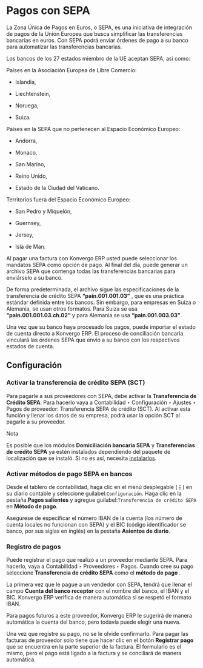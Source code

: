# Pagos con SEPA

La Zona Única de Pagos en Euros, o SEPA, es una iniciativa de integración de
pagos de la Unión Europea que busca simplificar las transferencias bancarias
en euros. Con SEPA podrá enviar órdenes de pago a su banco para automatizar
las transferencias bancarias.

Los bancos de los 27 estados miembro de la UE aceptan SEPA, así como:

Países en la Asociación Europea de Libre Comercio:

  * Islandia,

  * Liechtenstein,

  * Noruega,

  * Suiza.

Países en la SEPA que no pertenecen al Espacio Económico Europeo:

  * Andorra,

  * Monaco,

  * San Marino,

  * Reino Unido,

  * Estado de la Ciudad del Vaticano.

Territorios fuera del Espacio Económico Europeo:

  * San Pedro y Miquelón,

  * Guernsey,

  * Jersey,

  * Isla de Man.

Al pagar una factura con Konvergo ERP usted puede seleccionar los mandatos SEPA como
opción de pago. Al final del día, puede generar un archivo SEPA que contenga
todas las transferencias bancarias para enviárselo a su banco.

De forma predeterminada, el archivo sigue las especificaciones de la
transferencia de crédito SEPA **“pain.001.001.03”** , que es una práctica
estándar definida entre los bancos. Sin embargo, para empresas en Suiza o
Alemania, se usan otros formatos. Para Suiza se usa
**“pain.001.001.03.ch.02”** y para Alemania se usa **“pain.001.003.03”**.

Una vez que su banco haya procesado los pagos, puede importar el estado de
cuenta directo a Konvergo ERP. El proceso de conciliación bancaria vinculará las
órdenes SEPA que envió a su banco con los respectivos estados de cuenta.

## Configuración

### Activar la transferencia de crédito SEPA (SCT)

Para pagarle a sus proveedores con SEPA, debe activar la **Transferencia de
Crédito SEPA**. Para hacerlo vaya a Contabilidad ‣ Configuración ‣ Ajustes ‣
Pagos de proveedor: Transferencia SEPA de crédito (SCT). Al activar esta
función y llenar los datos de su empresa, podrá usar la opción SCT al pagarle
a su proveedor.

<div class="alert alert-primary">
<p class="alert-title">
Nota</p><p>Es posible que los módulos <b>Domiciliación bancaria SEPA</b> y <b>Transferencias de crédito SEPA</b> ya estén instalados dependiendo del paquete de localización que se instaló. Si no es así, necesita <a href="../../../general/apps_modules#general-install"><span class="std std-ref">instalarlos</span></a>.</p>
</div>

### Activar métodos de pago SEPA en bancos

Desde el tablero de contabilidad, haga clic en el menú desplegable (**⋮**) en
su diario contable y seleccione guilabel:`Configuración`. Haga clic en la
pestaña **Pagos salientes** y agregue guilabel:`Transferencia de crédito SEPA`
en **Método de pago**.

Asegúrese de especificar el número IBAN de la cuenta (los número de cuenta
locales no funcionan con SEPA) y el BIC (código identificador se banco, por
sus siglas en inglés) en la pestaña **Asientos de diario**.

### Registro de pagos

Puede registrar el pago que realizó a un proveedor mediante SEPA. Para
hacerlo, vaya a Contabilidad ‣ Proveedores ‣ Pagos. Cuando cree su pago
seleccione **Transferencia de crédito SEPA** como el **método de pago** .

La primera vez que le pague a un vendedor con SEPA, tendrá que llenar el campo
**Cuenta del banco receptor** con el nombre del banco, el IBAN y el BIC. Konvergo ERP
verifica de manera automática si se respetó el formato IBAN.

Para pagos futuros a este proveedor, Konvergo ERP le sugerirá de manera automática la
cuenta del banco, pero todavía puede elegir una nueva.

Una vez que registre su pago, no se le olvide confirmarlo. Para pagar las
facturas de proveedor solo tiene que hacer clic en el botón **Registrar pago**
que se encuentra en la parte superior de la factura. El formulario es el
mismo, pero el pago está ligado a la factura y se conciliará de manera
automática.

